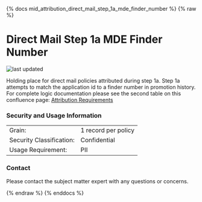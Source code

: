 {% docs mid_attribution_direct_mail_step_1a_mde_finder_number %}
{% raw %}

# Direct Mail Step 1a MDE Finder Number

![last updated](assets/update_badges/mid_attribution_direct_mail_step_1a_mde_finder_number.svg)

Holding place for direct mail policies attributed during step 1a. Step
1a attempts to match the application id to a finder number in promotion
history. For complete logic documentation please see the second table on
this confluence page: 
[Attribution Requirements](https://aaalife-data.atlassian.net/wiki/spaces/2PA/pages/5166366374/Attribution+2021+Requirements)

### Security and Usage Information
|     |     |
| --- | --- |
| Grain:                   | 1 record per policy|
| Security Classification: | Confidential |
| Usage Requirement:       | PII |

### Contact
Please contact the subject matter expert with any questions or concerns.

{% endraw %}
{% enddocs %}